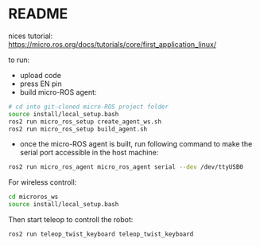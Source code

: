 # README

nices tutorial:
https://micro.ros.org/docs/tutorials/core/first_application_linux/

to run:

- upload code
- press EN pin
- build micro-ROS agent:
```bash
# cd into git-cloned micro-ROS project folder
source install/local_setup.bash
ros2 run micro_ros_setup create_agent_ws.sh
ros2 run micro_ros_setup build_agent.sh
```
- once the micro-ROS agent is built, run following command to make the serial port accessible in the host machine:
```bash
ros2 run micro_ros_agent micro_ros_agent serial --dev /dev/ttyUSB0
```

For wireless controll:


```bash
cd microros_ws
source install/local_setup.bash
```

Then start teleop to controll the robot:
```bash
ros2 run teleop_twist_keyboard teleop_twist_keyboard
```